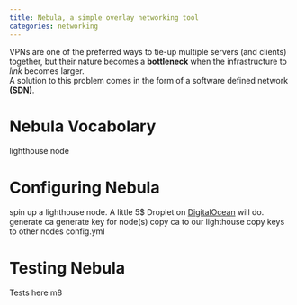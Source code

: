 ```yaml
---
title: Nebula, a simple overlay networking tool
categories: networking
---
```


VPNs are one of the preferred ways to tie-up multiple servers (and clients) together, but their nature becomes a **bottleneck** when the infrastructure to *link* becomes larger.  
A solution to this problem comes in the form of a software defined network **(SDN)**.

# Nebula Vocabolary

lighthouse
node

# Configuring Nebula

spin up a lighthouse node. A little 5$ Droplet on [DigitalOcean](https://m.do.co/c/33e2f0a1e231) will do.
generate ca
generate key for node(s)
copy ca to our lighthouse
copy keys to other nodes
config.yml

# Testing Nebula

Tests here m8